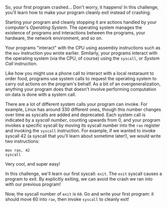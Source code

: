 So, your first program crashed...
Don't worry, it happens!
In this challenge, you'll learn how to make your program cleanly exit instead of crashing.

Starting your program and cleanly stopping it are actions handled by your computer's _Operating System_.
The operating system manages the existence of programs and interactions between the programs, your hardware, the network environment, and so on.

Your programs "interact" with the CPU using assembly instructions such as the `mov` instruction you wrote earlier.
Similarly, your programs interact with the operating system (via the CPU, of course) using the `syscall`, or _System Call_ instruction.

Like how you might use a phone call to interact with a local restaraunt to order food, programs use system calls to request the operating system to carry out actions on the program's behalf.
As a bit of an overgeneralization, anything your program does that doesn't involve performing computation on data is done with a system call.

There are a lot of different system calls your program can invoke.
For example, Linux has around 330 different ones, though this number changes over time as syscalls are added and deprecated.
Each system call is indicated by a _syscall number_, counting upwards from 0, and your program invokes a specific syscall by moving its syscall number into the `rax` register and invoking the `syscall` instruction.
For example, if we wanted to invoke syscall 42 (a syscall that you'll learn about sometime later!), we would write two instructions:

```assembly
mov rax, 42
syscall
```

Very cool, and super easy!

In this challenge, we'll learn our first syscall: `exit`.
The `exit` syscall causes a program to exit.
By explicitly exiting, we can avoid the crash we ran into with our previous program!

Now, the syscall number of `exit` is `60`.
Go and write your first program: it should move 60 into `rax`, then invoke `syscall` to cleanly exit!
